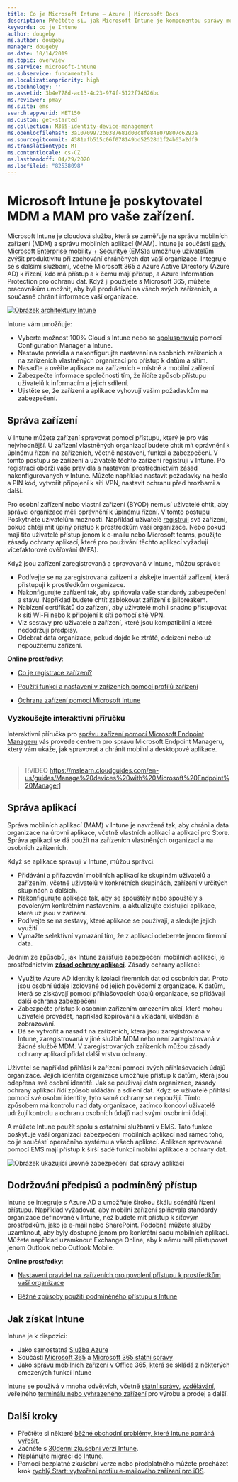 ```yaml
---
title: Co je Microsoft Intune – Azure | Microsoft Docs
description: Přečtěte si, jak Microsoft Intune je komponentou správy mobilních zařízení (MDM) a správy mobilních aplikací (MAM) v řešení Enterprise Mobility + Security a jak vám pomůže chránit podniková data.
keywords: co je Intune
author: dougeby
ms.author: dougeby
manager: dougeby
ms.date: 10/14/2019
ms.topic: overview
ms.service: microsoft-intune
ms.subservice: fundamentals
ms.localizationpriority: high
ms.technology: ''
ms.assetid: 3b4e778d-ac13-4c23-974f-5122f74626bc
ms.reviewer: pmay
ms.suite: ems
search.appverid: MET150
ms.custom: get-started
ms.collection: M365-identity-device-management
ms.openlocfilehash: 3a10709972b0387681d00c8fe848079807c6293a
ms.sourcegitcommit: 4381afb515c06f078149bd52528d1f24b63a2df9
ms.translationtype: MT
ms.contentlocale: cs-CZ
ms.lasthandoff: 04/29/2020
ms.locfileid: "82538098"
---
```

# <a name="microsoft-intune-is-an-mdm-and-mam-provider-for-your-devices"></a>Microsoft Intune je poskytovatel MDM a MAM pro vaše zařízení.

Microsoft Intune je cloudová služba, která se zaměřuje na správu mobilních zařízení (MDM) a správu mobilních aplikací (MAM). Intune je součástí [sady Microsoft Enterprise mobility + Securitye (EMS)](https://www.microsoft.com/microsoft-365/enterprise-mobility-security)a umožňuje uživatelům zvýšit produktivitu při zachování chráněných dat vaší organizace. Integruje se s dalšími službami, včetně Microsoft 365 a Azure Active Directory (Azure AD) k řízení, kdo má přístup a k čemu mají přístup, a Azure Information Protection pro ochranu dat. Když ji použijete s Microsoft 365, můžete pracovníkům umožnit, aby byli produktivní na všech svých zařízeních, a současně chránit informace vaší organizace.

[![Obrázek architektury Intune](./media/what-is-intune/intunearch_sm.png )](./media/what-is-intune/intunearchitecture.svg#lightbox)

Intune vám umožňuje:

- Vyberte možnost 100% Cloud s Intune nebo se [spoluspravuje](https://docs.microsoft.com/configmgr/comanage/overview) pomocí Configuration Manager a Intune.
- Nastavte pravidla a nakonfigurujte nastavení na osobních zařízeních a na zařízeních vlastněných organizací pro přístup k datům a sítím.
- Nasaďte a ověřte aplikace na zařízeních – místně a mobilní zařízení.
- Zabezpečte informace společnosti tím, že řídíte způsob přístupu uživatelů k informacím a jejich sdílení.
- Ujistěte se, že zařízení a aplikace vyhovují vašim požadavkům na zabezpečení.

## <a name="manage-devices"></a>Správa zařízení

V Intune můžete zařízení spravovat pomocí přístupu, který je pro vás nejvhodnější. U zařízení vlastněných organizací budete chtít mít oprávnění k úplnému řízení na zařízeních, včetně nastavení, funkcí a zabezpečení. V tomto postupu se zařízení a uživatelé těchto zařízení registrují v Intune. Po registraci obdrží vaše pravidla a nastavení prostřednictvím zásad nakonfigurovaných v Intune. Můžete například nastavit požadavky na heslo a PIN kód, vytvořit připojení k síti VPN, nastavit ochranu před hrozbami a další.

Pro osobní zařízení nebo vlastní zařízení (BYOD) nemusí uživatelé chtít, aby správci organizace měli oprávnění k úplnému řízení. V tomto postupu Poskytněte uživatelům možnosti. Například uživatelé [registrují](../enrollment/device-enrollment.md) svá zařízení, pokud chtějí mít úplný přístup k prostředkům vaší organizace. Nebo pokud mají tito uživatelé přístup jenom k e-mailu nebo Microsoft teams, použijte zásady ochrany aplikací, které pro používání těchto aplikací vyžadují vícefaktorové ověřování (MFA).

Když jsou zařízení zaregistrovaná a spravovaná v Intune, můžou správci:

- Podívejte se na zaregistrovaná zařízení a získejte inventář zařízení, která přistupují k prostředkům organizace.
- Nakonfigurujte zařízení tak, aby splňovala vaše standardy zabezpečení a stavu. Například budete chtít zablokovat zařízení s jailbreakem.
- Nabízení certifikátů do zařízení, aby uživatelé mohli snadno přistupovat k síti Wi-Fi nebo k připojení k síti pomocí sítě VPN.
- Viz sestavy pro uživatele a zařízení, které jsou kompatibilní a které nedodržují předpisy.
- Odebrat data organizace, pokud dojde ke ztrátě, odcizení nebo už nepoužitému zařízení.

**Online prostředky**:

- [Co je registrace zařízení?](../enrollment/device-enrollment.md)

- [Použití funkcí a nastavení v zařízeních pomocí profilů zařízení](../configuration/device-profiles.md)

- [Ochrana zařízení pomocí Microsoft Intune](../protect/device-protect.md)

### <a name="try-the-interactive-guide"></a>Vyzkoušejte interaktivní příručku
Interaktivní příručka pro [správu zařízení pomocí Microsoft Endpoint Manageru](https://mslearn.cloudguides.com/en-us/guides/Manage%20devices%20with%20Microsoft%20Endpoint%20Manager) vás provede centrem pro správu Microsoft Endpoint Manageru, který vám ukáže, jak spravovat a chránit mobilní a desktopové aplikace.</br></br>

> [!VIDEO https://mslearn.cloudguides.com/en-us/guides/Manage%20devices%20with%20Microsoft%20Endpoint%20Manager]

## <a name="manage-apps"></a>Správa aplikací

Správa mobilních aplikací (MAM) v Intune je navržená tak, aby chránila data organizace na úrovni aplikace, včetně vlastních aplikací a aplikací pro Store. Správa aplikací se dá použít na zařízeních vlastněných organizací a na osobních zařízeních.

Když se aplikace spravují v Intune, můžou správci:

- Přidávání a přiřazování mobilních aplikací ke skupinám uživatelů a zařízením, včetně uživatelů v konkrétních skupinách, zařízení v určitých skupinách a dalších.
- Nakonfigurujte aplikace tak, aby se spouštěly nebo spouštěly s povoleným konkrétním nastavením, a aktualizujte existující aplikace, které už jsou v zařízení.
- Podívejte se na sestavy, které aplikace se používají, a sledujte jejich využití.
- Vymažte selektivní vymazání tím, že z aplikací odeberete jenom firemní data.

Jedním ze způsobů, jak Intune zajišťuje zabezpečení mobilních aplikací, je prostřednictvím **[zásad ochrany aplikací](../apps/app-protection-policy.md)**. Zásady ochrany aplikací:

- Využijte Azure AD identity k izolaci firemních dat od osobních dat. Proto jsou osobní údaje izolované od jejich povědomí z organizace. K datům, která se získávají pomocí přihlašovacích údajů organizace, se přidávají další ochrana zabezpečení
- Zabezpečte přístup k osobním zařízením omezením akcí, které mohou uživatelé provádět, například kopírování a vkládání, ukládání a zobrazování.
- Dá se vytvořit a nasadit na zařízeních, která jsou zaregistrovaná v Intune, zaregistrovaná v jiné službě MDM nebo není zaregistrovaná v žádné službě MDM. V zaregistrovaných zařízeních můžou zásady ochrany aplikací přidat další vrstvu ochrany.

Uživatel se například přihlásí k zařízení pomocí svých přihlašovacích údajů organizace. Jejich identita organizace umožňuje přístup k datům, která jsou odepřena své osobní identitě. Jak se používají data organizace, zásady ochrany aplikací řídí způsob ukládání a sdílení dat. Když se uživatelé přihlásí pomocí své osobní identity, tyto samé ochrany se nepoužijí. Tímto způsobem má kontrolu nad daty organizace, zatímco koncoví uživatelé udržují kontrolu a ochranu osobních údajů nad svými osobními údaji.

A můžete Intune použít spolu s ostatními službami v EMS. Tato funkce poskytuje vaší organizaci zabezpečení mobilních aplikací nad rámec toho, co je součástí operačního systému a všech aplikací. Aplikace spravované pomocí EMS mají přístup k širší sadě funkcí mobilní aplikace a ochrany dat.

![Obrázek ukazující úrovně zabezpečení dat správy aplikací](./media/what-is-intune/managing-mobile-apps.png)

## <a name="compliance-and-conditional-access"></a>Dodržování předpisů a podmíněný přístup

Intune se integruje s Azure AD a umožňuje širokou škálu scénářů řízení přístupu. Například vyžadovat, aby mobilní zařízení splňovala standardy organizace definované v Intune, než budete mít přístup k síťovým prostředkům, jako je e-mail nebo SharePoint. Podobně můžete služby uzamknout, aby byly dostupné jenom pro konkrétní sadu mobilních aplikací. Můžete například uzamknout Exchange Online, aby k němu měl přistupovat jenom Outlook nebo Outlook Mobile.

**Online prostředky**:

- [Nastavení pravidel na zařízeních pro povolení přístupu k prostředkům vaší organizace](../protect/device-compliance-get-started.md)

- [Běžné způsoby použití podmíněného přístupu s Intune](../protect/conditional-access-intune-common-ways-use.md)

## <a name="how-to-get-intune"></a>Jak získat Intune

Intune je k dispozici:

- Jako samostatná [Služba Azure](https://go.microsoft.com/fwlink/?linkid=2090973)
- Součástí [Microsoft 365](https://www.microsoft.com/microsoft-365/enterprise-mobility-security/microsoft-intune) a [Microsoft 365 státní správy](https://www.microsoft.com/microsoft-365/government)
- Jako [správu mobilních zařízení v Office 365](https://support.office.com/article/Set-up-Mobile-Device-Management-MDM-in-Office-365-dd892318-bc44-4eb1-af00-9db5430be3cd), která se skládá z některých omezených funkcí Intune

Intune se používá v mnoha odvětvích, včetně [státní správy](https://docs.microsoft.com/enterprise-mobility-security/solutions/ems-govt-service-description), [vzdělávání](https://www.microsoft.com/en-us/education/intune), veřejného [terminálu nebo vyhrazeného zařízení](../configuration/kiosk-settings.md) pro výrobu a prodej a další.

## <a name="next-steps"></a>Další kroky

- Přečtěte si některé [běžné obchodní problémy, které Intune pomáhá vyřešit](common-scenarios.md).
- Začněte s [30denní zkušební verzí Intune](free-trial-sign-up.md).
- Naplánujte [migraci do Intune](migration-guide.md).
- Pomocí bezplatné zkušební verze nebo předplatného můžete procházet krok [rychlý Start: vytvoření profilu e-mailového zařízení pro iOS](../configuration/quickstart-email-profile.md).
